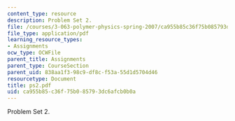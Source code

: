 ```yaml
---
content_type: resource
description: Problem Set 2.
file: /courses/3-063-polymer-physics-spring-2007/ca955b85c36f75b085793dc6afcb0b0a_ps2.pdf
file_type: application/pdf
learning_resource_types:
- Assignments
ocw_type: OCWFile
parent_title: Assignments
parent_type: CourseSection
parent_uid: 838aa1f3-98c9-df8c-f53a-55d1d5704d46
resourcetype: Document
title: ps2.pdf
uid: ca955b85-c36f-75b0-8579-3dc6afcb0b0a
---
```

Problem Set 2.

